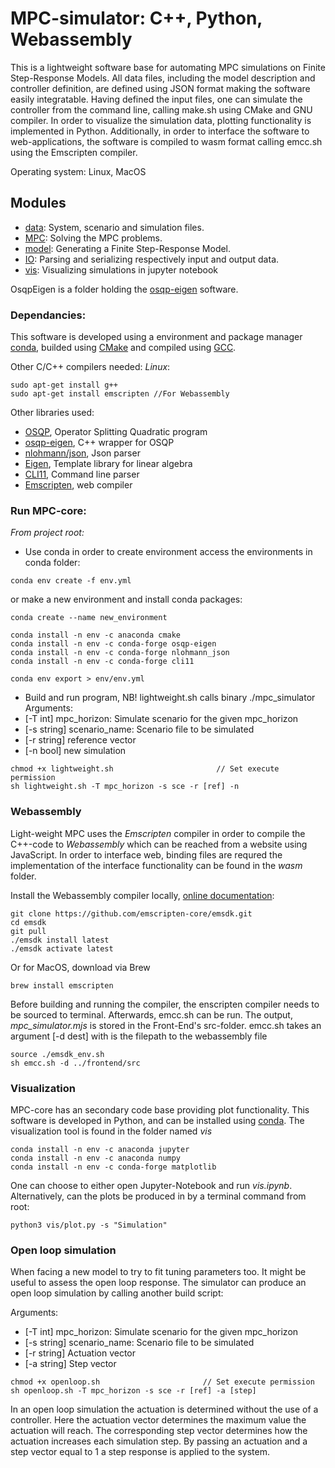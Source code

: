 # MPC-simulator: C++, Python, Webassembly
This is a lightweight software base for automating MPC simulations on Finite Step-Response Models. All data files, including the model description and controller definition, are defined using JSON format making the software easily integratable. Having defined the input files, one can simulate the controller from the command line, calling make.sh using CMake and GNU compiler. In order to visualize the simulation data, plotting functionality is implemented in Python. Additionally, in order to interface the software to web-applications, the software is compiled to wasm format calling emcc.sh using the Emscripten compiler. 

Operating system: Linux, MacOS
## Modules
- [data](data/README.md): System, scenario and simulation files.
- [MPC](src/MPC/README.md): Solving the MPC problems.
- [model](src/model/README.md): Generating a Finite Step-Response Model. 
- [IO](src/IO/README.md): Parsing and serializing respectively input and output data.
- [vis](vis/README.md): Visualizing simulations in jupyter notebook

OsqpEigen is a folder holding the [osqp-eigen](https://github.com/robotology/osqp-eigen) software. 

### Dependancies:
This software is developed using a environment and package manager [conda](https://docs.conda.io/en/latest/#), builded using [CMake](https://cmake.org/) and compiled using [GCC](https://gcc.gnu.org/).

Other C/C++ compilers needed:
*Linux*: 
```console
sudo apt-get install g++
sudo apt-get install emscripten //For Webassembly
```

Other libraries used: 
- [OSQP](https://osqp.org/), Operator Splitting Quadratic program
- [osqp-eigen](https://github.com/robotology/osqp-eigen), C++ wrapper for OSQP 
- [nlohmann/json](https://json.nlohmann.me/api/basic_json/), Json parser
- [Eigen](https://eigen.tuxfamily.org/index.php?title=Main_Page), Template library for linear algebra
- [CLI11](https://github.com/CLIUtils/CLI11), Command line parser
- [Emscripten](https://emscripten.org/docs/index.html), web compiler

### Run MPC-core: 
*From project root:* 

- Use conda in order to create environment access the environments in conda folder:
```console
conda env create -f env.yml
```

or make a new environment and install conda packages: 
```console
conda create --name new_environment
```
```console
conda install -n env -c anaconda cmake
conda install -n env -c conda-forge osqp-eigen
conda install -n env -c conda-forge nlohmann_json
conda install -n env -c conda-forge cli11
```
```console
conda env export > env/env.yml
```
- Build and run program, NB! lightweight.sh calls binary ./mpc_simulator
Arguments:
- [-T int] mpc_horizon: Simulate scenario for the given mpc_horizon
- [-s string] scenario_name: Scenario file to be simulated
- [-r string] reference vector
- [-n bool] new simulation
```console
chmod +x lightweight.sh                       // Set execute permission
sh lightweight.sh -T mpc_horizon -s sce -r [ref] -n
```
### Webassembly
Light-weight MPC uses the *Emscripten* compiler in order to compile the C++-code to *Webassembly* which can be reached from a website using JavaScript.
In order to interface web, binding files are requred the implementation of the interface functionality can be found in the *wasm* folder. 

Install the Webassembly compiler locally, [online documentation](https://emscripten.org/docs/getting_started/downloads.html#platform-notes-installation-instructions-sdk): 
```console
git clone https://github.com/emscripten-core/emsdk.git
cd emsdk
git pull
./emsdk install latest
./emsdk activate latest
```
Or for MacOS, download via Brew
```console
brew install emscripten
```

Before building and running the compiler, the enscripten compiler needs to be sourced to terminal. Afterwards, emcc.sh can be run. The output, *mpc_simulator.mjs* is stored in the Front-End's src-folder. emcc.sh takes an argument [-d dest] with is the filepath to the webassembly file
```console
source ./emsdk_env.sh
sh emcc.sh -d ../frontend/src
```

### Visualization
MPC-core has an secondary code base providing plot functionality. This software is developed in Python, and can be installed using [conda](https://docs.conda.io/en/latest/#). The visualization tool is found in the folder named *vis*

```console
conda install -n env -c anaconda jupyter
conda install -n env -c anaconda numpy
conda install -n env -c conda-forge matplotlib
```

One can choose to either open Jupyter-Notebook and run *vis.ipynb*. Alternatively, can the plots be produced in by a terminal command from root:

```console
python3 vis/plot.py -s "Simulation"
```

### Open loop simulation
When facing a new model to try to fit tuning parameters too. It might be useful to assess the open loop response. The simulator can produce an open loop simulation by calling another build script: 

Arguments:
- [-T int] mpc_horizon: Simulate scenario for the given mpc_horizon
- [-s string] scenario_name: Scenario file to be simulated
- [-r string] Actuation vector 
- [-a string] Step vector
```console
chmod +x openloop.sh                       // Set execute permission
sh openloop.sh -T mpc_horizon -s sce -r [ref] -a [step]
```
In an open loop simulation the actuation is determined without the use of a controller. Here the actuation vector determines the maximum value the actuation will reach. The corresponding step vector determines how the actuation increases each simulation step. By passing an actuation and a step vector equal to 1 a step response is applied to the system. 

